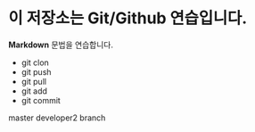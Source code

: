# 이 저장소는 Git/Github 연습입니다.
**Markdown** 문법을 연습합니다.
- git clon
- git push
- git pull
- git add
- git commit

master developer2 branch

